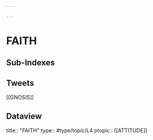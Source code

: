 ```yaml
---

---
```

# FAITH
## Sub-Indexes


## Tweets
[[GNOSIS]]

## Dataview
title:: "FAITH"
type:: #type/topic/L4
ptopic:: [[ATTITUDE]]

